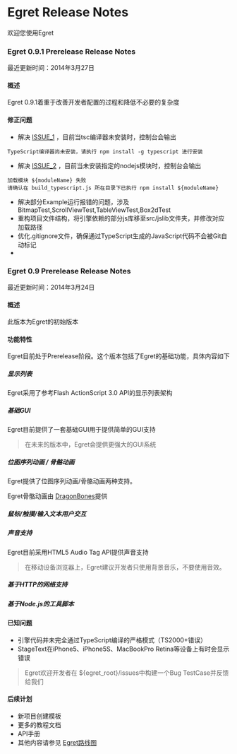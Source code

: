 Egret Release Notes
===============================


欢迎您使用Egret



### Egret 0.9.1 Prerelease Release Notes

最近更新时间：2014年3月27日

#### 概述
Egret 0.9.1着重于改善开发者配置的过程和降低不必要的复杂度

#### 修正问题
* 解决 [ISSUE_1](https://github.com/egret-team/egret/issues/1) ，目前当tsc编译器未安装时，控制台会输出
```
TypeScript编译器尚未安装，请执行 npm install -g typescript 进行安装
```
* 解决 [ISSUE_2](https://github.com/egret-team/egret/issues/2) ，目前当未安装指定的nodejs模块时，控制台会输出
```
加载模块 ${moduleName} 失败
请确认在 build_typescript.js 所在目录下已执行 npm install ${moduleName}
```

* 解决部分Example运行报错的问题，涉及 BitmapTest,ScrollViewTest,TableViewTest,Box2dTest
* 重构项目文件结构，将引擎依赖的部分js库移至src/jslib文件夹，并修改对应加载路径
* 优化.gitignore文件，确保通过TypeScript生成的JavaScript代码不会被Git自动标记
*



### Egret 0.9 Prerelease Release Notes

最近更新时间：2014年3月24日

#### 概述
此版本为Egret的初始版本

#### 功能特性

Egret目前处于Prerelease阶段。这个版本包括了Egret的基础功能，具体内容如下


##### 显示列表

Egret采用了参考Flash ActionScript 3.0 API的显示列表架构

##### 基础GUI

Egret目前提供了一套基础GUI用于提供简单的GUI支持

> 在未来的版本中，Egret会提供更强大的GUI系统

##### 位图序列动画 / 骨骼动画

Egret提供了位图序列动画/骨骼动画两种支持。

Egret骨骼动画由 [DragonBones](dragonbones.github.io)提供

##### 鼠标/触摸/输入文本用户交互

##### 声音支持

Egret目前采用HTML5 Audio Tag API提供声音支持

> 在移动设备浏览器上，Egret建议开发者只使用背景音乐，不要使用音效。

##### 基于HTTP的网络支持

##### 基于Node.js的工具脚本


#### 已知问题
* 引擎代码并未完全通过TypeScript编译的严格模式（TS2000+错误）
* StageText在iPhone5、iPhone5S、MacBookPro Retina等设备上有时会显示错误

> Egret欢迎开发者在 ${egret_root}/issues中构建一个Bug TestCase并反馈给我们


#### 后续计划
* 新项目创建模板
* 更多的教程文档
* API手册
* 其他内容请参见 [Egret路线图](http://www.egret-labs.org/wp-content/uploads/2014/03/egret_roadmap_new.png)